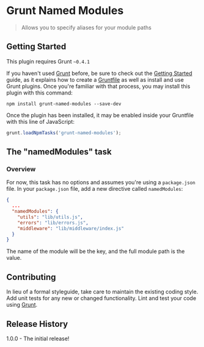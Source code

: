 # Grunt Named Modules

> Allows you to specify aliases for your module paths

## Getting Started

This plugin requires Grunt `~0.4.1`

If you haven't used [Grunt](http://gruntjs.com/) before, be sure to check out the [Getting Started](http://gruntjs.com/getting-started) guide, as it explains how to create a [Gruntfile](http://gruntjs.com/sample-gruntfile) as well as install and use Grunt plugins. Once you're familiar with that process, you may install this plugin with this command:

```shell
npm install grunt-named-modules --save-dev
```

Once the plugin has been installed, it may be enabled inside your Gruntfile with this line of JavaScript:

```js
grunt.loadNpmTasks('grunt-named-modules');
```

## The "namedModules" task

### Overview

For now, this task has no options and assumes you're using a ```package.json``` file. In your ```package.json``` file, add a new directive called ```namedModules```:

```json
{
  ...
  "namedModules": {
    "utils": "lib/utils.js",
    "errors": "lib/errors.js",
    "middleware": "lib/middleware/index.js"
  }
}
```

The name of the module will be the key, and the full module path is the value.

## Contributing

In lieu of a formal styleguide, take care to maintain the existing coding style. Add unit tests for any new or changed functionality. Lint and test your code using [Grunt](http://gruntjs.com/).

## Release History

1.0.0 - The initial release!